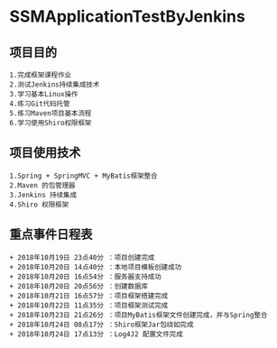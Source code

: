 # SSMApplicationTestByJenkins

## 项目目的
    1.完成框架课程作业
    2.测试Jenkins持续集成技术
    3.学习基本Linux操作
    4.练习Git代码托管
    5.练习Maven项目基本流程
    6.学习使用Shiro权限框架
    
## 项目使用技术
    1.Spring + SpringMVC + MyBatis框架整合
    2.Maven 的包管理器
    3.Jenkins 持续集成
    4.Shiro 权限框架

## 重点事件日程表
    + 2018年10月19日 23点40分 ：项目创建完成
    + 2018年10月20日 14点40分 ：本地项目模板创建成功
    + 2018年10月20日 16点54分 ：服务器支持成功
    + 2018年10月20日 20点56分 ：创建数据库
    + 2018年10月21日 16点57分 ：项目框架搭建完成
    + 2018年10月22日 11点35分 ：项目框架测试完成
    + 2018年10月23日 21点26分 ：项目MyBatis框架文件创建完成，并与Spring整合
    + 2018年10月24日 08点17分 ：Shiro框架Jar包绕如完成
    + 2018年10月24日 17点13分 ：Log4J2 配置文件完成